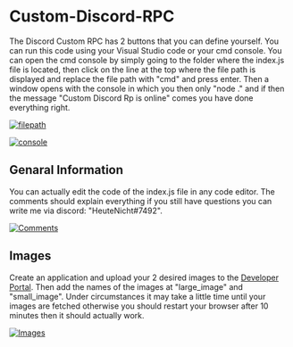 # Custom-Discord-RPC
The Discord Custom RPC has 2 buttons that you can define yourself. You can run this code using your Visual Studio code or your cmd console. You can open the cmd console by simply going to the folder where the index.js file is located, then click on the line at the top where the file path is displayed and replace the file path with "cmd" and press enter. Then a window opens with the console in which you then only "node ." and if then the message "Custom Discord Rp is online" comes you have done everything right.

[![filepath](https://cdn.discordapp.com/attachments/819949207531159592/824558706984484896/Unbenannt.PNG)](https://github.com/YockerFX/Custom-Discord-RPC)

[![console](https://cdn.discordapp.com/attachments/819949207531159592/824558704375627786/AS.PNG)](https://github.com/YockerFX/Custom-Discord-RPC)

## Genaral Information
You can actually edit the code of the index.js file in any code editor. The comments should explain everything if you still have questions you can write me via discord: "HeuteNicht#7492".

[![Comments](https://cdn.discordapp.com/attachments/819949207531159592/824553061803360267/Unbenannt.PNG)](https://github.com/YockerFX/Custom-Discord-RPC/blob/main/index.js)

## Images
Create an application and upload your 2 desired images to the [Developer Portal](https://discord.com/developers/applications). Then add the names of the images at "large_image" and "small_image". Under circumstances it may take a little time until your images are fetched otherwise you should restart your browser after 10 minutes then it should actually work.

[![Images](https://cdn.discordapp.com/attachments/819949207531159592/824550916723179530/Unbenannt.PNG)](https://discord.com/developers/applications)



